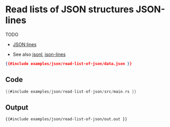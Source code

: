 # Read lists of JSON structures JSON-lines

TODO

* [JSON lines](https://jsonlines.org/)

* See also [jsonl](https://crates.io/crates/jsonl), [json-lines](https://crates.io/crates/json-lines)


```json
{{#include examples/json/read-list-of-json/data.json }}
```

## Code


```rust
{{#include examples/json/read-list-of-json/src/main.rs }}
```

## Output

```
{{#include examples/json/read-list-of-json/out.out }}
```


